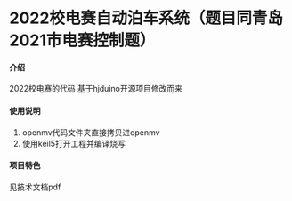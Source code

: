 # 2022校电赛自动泊车系统（题目同青岛2021市电赛控制题）

#### 介绍
2022校电赛的代码
基于hjduino开源项目修改而来




#### 使用说明

1.  openmv代码文件夹直接拷贝进openmv
2.  使用keil5打开工程并编译烧写

#### 项目特色
见技术文档pdf

